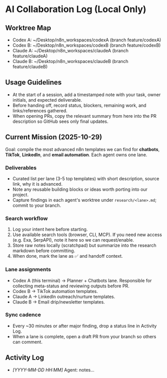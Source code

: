 # AI Collaboration Log (Local Only)

## Worktree Map
- Codex A: ~/Desktop/n8n_workspaces/codexA (branch feature/codexA)
- Codex B: ~/Desktop/n8n_workspaces/codexB (branch feature/codexB)
- Claude A: ~/Desktop/n8n_workspaces/claudeA (branch feature/claudeA)
- Claude B: ~/Desktop/n8n_workspaces/claudeB (branch feature/claudeB)

## Usage Guidelines
- At the start of a session, add a timestamped note with your task, owner initials, and expected deliverable.
- Before handing off, record status, blockers, remaining work, and links/references gathered.
- When opening PRs, copy the relevant summary from here into the PR description so GitHub sees only final updates.

## Current Mission (2025-10-29)
Goal: compile the most advanced n8n templates we can find for **chatbots**, **TikTok**, **LinkedIn**, and **email automation**. Each agent owns one lane.

### Deliverables
- Curated list per lane (3-5 top templates) with short description, source link, why it is advanced.
- Note any reusable building blocks or ideas worth porting into our project.
- Capture findings in each agent's worktree under `research/<lane>.md`; commit to your branch.

### Search workflow
1. Log your intent here before starting.
2. Use available search tools (browser, CLI, MCP). If you need new access (e.g. Exa, SerpAPI), note it here so we can request/enable.
3. Store raw notes locally (scratchpad) but summarize into the research markdown before committing.
4. When done, mark the lane as ✅ and handoff context.

### Lane assignments
- Codex A (this terminal) → Planner + Chatbots lane. Responsible for collecting meta-status and reviewing outputs before PR.
- Codex B → TikTok automation templates.
- Claude A → LinkedIn outreach/nurture templates.
- Claude B → Email drip/newsletter templates.

### Sync cadence
- Every ~30 minutes or after major finding, drop a status line in Activity Log.
- When a lane is complete, open a draft PR from your branch so others can comment.

## Activity Log
- *[YYYY-MM-DD HH:MM]* Agent: notes...

